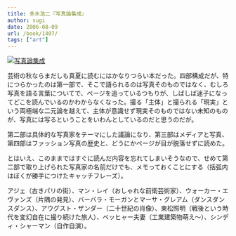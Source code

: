 ```yaml
---
title: 多木浩二『写真論集成』
author: sugi
date: 2006-08-09
url: /book/1407/
tags: ["art"]
---
```

<a href="http://www.amazon.co.jp/exec/obidos/ASIN/4006020724/chezsugi-22/ref=nosim/" name="amazletlink" target="_blank"><img src="http://i1.wp.com/ec2.images-amazon.com/images/I/41Q7D6AKF5L.SL160.jpg?w=660" alt="写真論集成" class="alignleft" data-recalc-dims="1" /></a>

芸術の秋ならまだしも真夏に読むにはかなりつらい本だった。四部構成だが、特につらかったのは第一部で、そこで語られるのは写真そのものではなく、むしろ写真を語る言葉についてで、ページを追っているつもりが、しばしば迷子になってどこを読んでいるのかわからなくなった。撮る「主体」と撮られる「現実」という両極端な二元論を越えて、主体が意識せず現実そのものではない未知のものが、写真には写るということをいわんとしているのだと思うのだが。

第二部は具体的な写真家をテーマにした議論になり、第三部はメディアと写真、第四部はファッション写真の歴史と、どうにかページが目が脱落せずに読めた。

とはいえ、このままではすぐに読んだ内容を忘れてしまいそうなので、せめて第二部で取り上げられた写真家の名前だけでも、メモっておくことにする（括弧内はぼくが勝手につけたキャッチフレーズ）。

アジェ（古きパリの街）、マン・レイ（おしゃれな前衛芸術家）、ウォーカー・エヴァンズ（片隅の発見）、バーバラ・モーガンとマーサ・グレアム（ダンスダンスダンス）、アウグスト・ザンダー（二十世紀の肖像）、東松照明（戦後という時代を変幻自在に撮り続けた旅人）、ベッヒャー夫妻（工業建築物萌え～）、シンディ・シャーマン（自作自演）。

